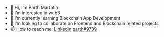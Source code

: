 - 👋 Hi, I’m Parth Marfatia
- 👀 I’m interested in web3
- 🌱 I’m currently learning Blockchain App Development
- 💞️ I’m looking to collaborate on Frontend and Blockchain related projects
- 📫 How to reach me: 
<a href="https://www.linkedin.com/in/parth-marfatia-4a8a1a183/" method="get" target="_blank">Linkedin</a>
<a href=""><i class='fab fa-discord'></i> parth#9739</a>

<!---
parthmarfatia/parthmarfatia is a ✨ special ✨ repository because its `README.md` (this file) appears on your GitHub profile.
You can click the Preview link to take a look at your changes.
--->

